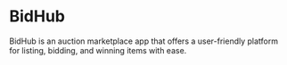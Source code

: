 # BidHub

BidHub is an auction marketplace app that offers a user-friendly platform for listing, bidding, and winning items with ease.
